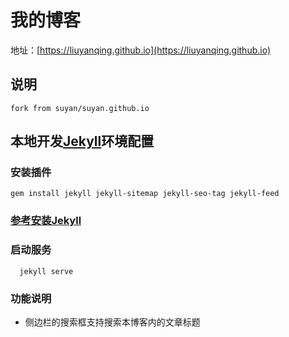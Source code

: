 # 我的博客

地址：[https://liuyanqing.github.io](https://liuyanqing.github.io)

## 说明

    fork from suyan/suyan.github.io

## 本地开发[Jekyll](https://jekyllrb.com/)环境配置

### 安装插件

    gem install jekyll jekyll-sitemap jekyll-seo-tag jekyll-feed

### [参考安装Jekyll](https://jekyllrb.com/docs/installation/)

### 启动服务

      jekyll serve

### 功能说明

* 侧边栏的搜索框支持搜索本博客内的文章标题
